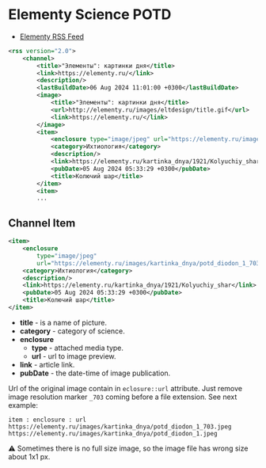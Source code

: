 # Elementy Science POTD

- [Elementy RSS Feed](https://elementy.ru/rss/kartinka_dnya)

```xml
<rss version="2.0">
    <channel>
        <title>"Элементы": картинки дня</title>
        <link>https://elementy.ru/</link>
        <description/>
        <lastBuildDate>06 Aug 2024 11:01:00 +0300</lastBuildDate>
        <image>
            <title>"Элементы": картинки дня</title>
            <url>http://elementy.ru/images/eltdesign/title.gif</url>
            <link>https://elementy.ru/</link>
        </image>
        <item>
            <enclosure type="image/jpeg" url="https://elementy.ru/images/kartinka_dnya/potd_diodon_1_703.jpeg"/>
            <category>Ихтиология</category>
            <description/>
            <link>https://elementy.ru/kartinka_dnya/1921/Kolyuchiy_shar</link>
            <pubDate>05 Aug 2024 05:33:29 +0300</pubDate>
            <title>Колючий шар</title>
        </item>
        <item>
        ...
```

## Channel Item

```xml
<item>
    <enclosure 
        type="image/jpeg" 
        url="https://elementy.ru/images/kartinka_dnya/potd_diodon_1_703.jpeg"/>
    <category>Ихтиология</category>
    <description/>
    <link>https://elementy.ru/kartinka_dnya/1921/Kolyuchiy_shar</link>
    <pubDate>05 Aug 2024 05:33:29 +0300</pubDate>
    <title>Колючий шар</title>
</item>
```

- __title__ - is a name of picture.
- __category__ - category of science.
- __enclosure__
    - __type__ - attached media type.
    - __url__ - url to image preview.
- __link__ - article link.
- __pubDate__ - the date-time of image publication.

Url of the original image contain in `eclosure::url` attribute. Just remove image resolution marker `_703` coming before a file extension. See next example:

```text
item : enclosure : url
https://elementy.ru/images/kartinka_dnya/potd_diodon_1_703.jpeg
https://elementy.ru/images/kartinka_dnya/potd_diodon_1.jpeg
```

⚠ Sometimes there is no full size image, so the image file has wrong size about 1x1 px.
